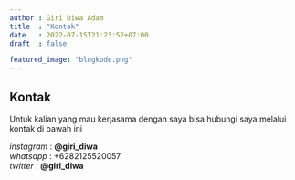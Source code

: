 ```yaml
---
author : Giri Diwa Adam
title  : "Kontak"
date   : 2022-07-15T21:23:52+07:00
draft  : false

featured_image: "blogkode.png"
---
```


## Kontak ##

Untuk kalian yang mau kerjasama dengan saya bisa hubungi saya melalui kontak di bawah ini

_instagram_ : **@giri_diwa**
<br/>
_whatsapp_  : +6282125520057
<br/>
_twitter_   : **@giri_diwa**

